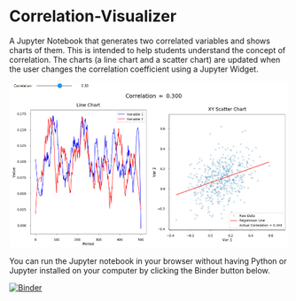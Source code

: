 # Correlation-Visualizer
A Jupyter Notebook that generates two correlated variables and shows charts of them. This is intended to help students understand the concept of correlation.
The charts (a line chart and a scatter chart) are updated when the user changes the correlation coefficient using a Jupyter Widget.

![Correlation-Visualizer Chart](https://github.com/mayest/Correlation-Visualizer/blob/master/correlation-visualizer.jpg)

You can run the Jupyter notebook in your browser without having Python or Jupyter installed on your computer by clicking the Binder button below.

[![Binder](https://mybinder.org/badge_logo.svg)](https://mybinder.org/v2/gh/mayest/Correlation-Visualizer/master)
<!--
Alternatively, you can open the notebook in Google Colab, but this is not recommended as the Jupyter widgets do not work in Colab:

[![Open In Colab](https://colab.research.google.com/assets/colab-badge.svg)](https://colab.research.google.com/github/mayest/Correlation-Visualizer/blob/master/Correlation%20Visualizer.ipynb)
-->
